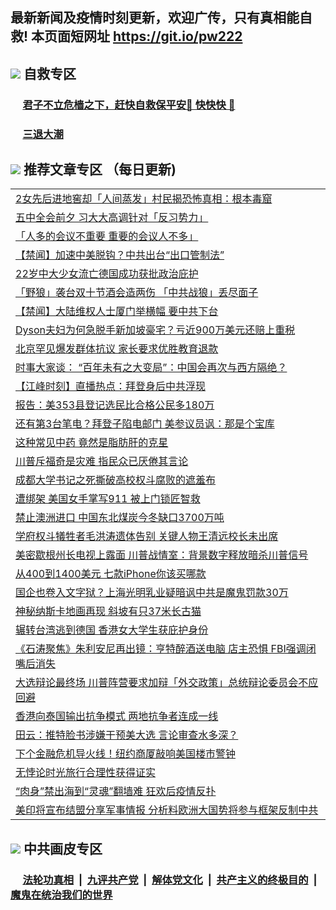 ## 最新新闻及疫情时刻更新，欢迎广传，只有真相能自救! 本页面短网址 https://git.io/pw222



## <img src="https://img.icons8.com/cute-clipart/2x/circled-right.png">  自救专区

 ### &nbsp;&nbsp;&nbsp;&nbsp; [君子不立危樯之下，赶快自救保平安🍎 快快快 📩](https://github.com/pwgy/td/blob/master/README.md)
 
 ### &nbsp;&nbsp;&nbsp;&nbsp; [三退大潮](https://is.gd/fCPoKo) 
 
## <img src="https://img.icons8.com/cute-clipart/2x/circled-right.png"> 推荐文章专区 （每日更新)

<Table>
<tr><td colspan="2" align="left"><a href="https://qxkkzklf.xhuyd.press/?name=c1235994&key=encdeuyadochlaxz&from=pw2">2女先后进地窖却「人间蒸发」村民揭恐怖真相：根本毒窟</a></td></tr>
<tr><td colspan="2" align="left"><a href="https://qxkkzklf.xhuyd.press/?name=c1236080&key=encdeuyadochlaxz&from=pw2">五中全会前夕 习大大高调针对「反习势力」</a></td></tr>
<tr><td colspan="2" align="left"><a href="https://qxkkzklf.xhuyd.press/?name=c1236071&key=encdeuyadochlaxz&from=pw2">「人多的会议不重要 重要的会议人不多」</a></td></tr>
<tr><td colspan="2" align="left"><a href="https://qxkkzklf.xhuyd.press/?name=c1236085&key=encdeuyadochlaxz&from=pw2">【禁闻】加速中美脱钩？中共出台“出口管制法”</a></td></tr>
<tr><td colspan="2" align="left"><a href="https://qxkkzklf.xhuyd.press/?name=c1236077&key=encdeuyadochlaxz&from=pw2">22岁中大少女流亡德国成功获批政治庇护</a></td></tr>
<tr><td colspan="2" align="left"><a href="https://qxkkzklf.xhuyd.press/?name=c1236076&key=encdeuyadochlaxz&from=pw2">「野狼」袭台双十节酒会造两伤 「中共战狼」丢尽面子</a></td></tr>
<tr><td colspan="2" align="left"><a href="https://qxkkzklf.xhuyd.press/?name=c1236086&key=encdeuyadochlaxz&from=pw2">【禁闻】大陆维权人士厦门举横幅 要中共下台</a></td></tr>
<tr><td colspan="2" align="left"><a href="https://qxkkzklf.xhuyd.press/?name=c1236068&key=encdeuyadochlaxz&from=pw2">Dyson夫妇为何急脱手新加坡豪宅？亏近900万美元还赔上重税</a></td></tr>
<tr><td colspan="2" align="left"><a href="https://qxkkzklf.xhuyd.press/?name=c1236035&key=encdeuyadochlaxz&from=pw2">北京罕见爆发群体抗议 家长要求优胜教育退款</a></td></tr>
<tr><td colspan="2" align="left"><a href="https://qxkkzklf.xhuyd.press/?name=c1236037&key=encdeuyadochlaxz&from=pw2">时事大家谈： “百年未有之大变局”：中国会再次与西方隔绝？</a></td></tr>
<tr><td colspan="2" align="left"><a href="https://qxkkzklf.xhuyd.press/?name=c1235991&key=encdeuyadochlaxz&from=pw2">【江峰时刻】直播热点：拜登身后中共浮现</a></td></tr>
<tr><td colspan="2" align="left"><a href="https://qxkkzklf.xhuyd.press/?name=c1236079&key=encdeuyadochlaxz&from=pw2">报告：美353县登记选民比合格公民多180万</a></td></tr>
<tr><td colspan="2" align="left"><a href="https://qxkkzklf.xhuyd.press/?name=c1235993&key=encdeuyadochlaxz&from=pw2">还有第3台笔电？拜登子陷电邮门 美参议员讽：那是个宝库</a></td></tr>
<tr><td colspan="2" align="left"><a href="https://qxkkzklf.xhuyd.press/?name=c1236030&key=encdeuyadochlaxz&from=pw2">这种常见中药 竟然是脂肪肝的克星</a></td></tr>
<tr><td colspan="2" align="left"><a href="https://qxkkzklf.xhuyd.press/?name=c1236090&key=encdeuyadochlaxz&from=pw2">川普斥福奇是灾难 指民众已厌倦其言论</a></td></tr>
<tr><td colspan="2" align="left"><a href="https://qxkkzklf.xhuyd.press/?name=c1236065&key=encdeuyadochlaxz&from=pw2">成都大学书记之死撕破高校权斗腐败的遮羞布</a></td></tr>
<tr><td colspan="2" align="left"><a href="https://qxkkzklf.xhuyd.press/?name=c1236087&key=encdeuyadochlaxz&from=pw2">遭绑架 美国女手掌写911 被上门锁匠智救</a></td></tr>
<tr><td colspan="2" align="left"><a href="https://qxkkzklf.xhuyd.press/?name=c1236017&key=encdeuyadochlaxz&from=pw2">禁止澳洲进口 中国东北煤炭今冬缺口3700万吨</a></td></tr>
<tr><td colspan="2" align="left"><a href="https://qxkkzklf.xhuyd.press/?name=c1236078&key=encdeuyadochlaxz&from=pw2">学府权斗犠牲者毛洪涛遗体告别 关键人物王清远校长未出席</a></td></tr>
<tr><td colspan="2" align="left"><a href="https://qxkkzklf.xhuyd.press/?name=c1236061&key=encdeuyadochlaxz&from=pw2">美密歇根州长电视上露面 川普战情室：背景数字释放暗杀川普信号</a></td></tr>
<tr><td colspan="2" align="left"><a href="https://qxkkzklf.xhuyd.press/?name=c1236032&key=encdeuyadochlaxz&from=pw2">从400到1400美元 七款iPhone你该买哪款</a></td></tr>
<tr><td colspan="2" align="left"><a href="https://qxkkzklf.xhuyd.press/?name=c1235999&key=encdeuyadochlaxz&from=pw2">国企也卷入文字狱？上海光明乳业疑暗讽中共是魔鬼罚款30万</a></td></tr>
<tr><td colspan="2" align="left"><a href="https://qxkkzklf.xhuyd.press/?name=c1236031&key=encdeuyadochlaxz&from=pw2">神秘纳斯卡地画再现 斜坡有只37米长古猫</a></td></tr>
<tr><td colspan="2" align="left"><a href="https://qxkkzklf.xhuyd.press/?name=c1236084&key=encdeuyadochlaxz&from=pw2">辗转台湾逃到德国 香港女大学生获庇护身份</a></td></tr>
<tr><td colspan="2" align="left"><a href="https://qxkkzklf.xhuyd.press/?name=c1235990&key=encdeuyadochlaxz&from=pw2">《石涛聚焦》朱利安尼再出镜：亨特醉酒送电脑 店主恐惧 FBI强调闭嘴后消失</a></td></tr>
<tr><td colspan="2" align="left"><a href="https://qxkkzklf.xhuyd.press/?name=c1236088&key=encdeuyadochlaxz&from=pw2">大选辩论最终场 川普阵营要求加辩「外交政策」总统辩论委员会不应回避</a></td></tr>
<tr><td colspan="2" align="left"><a href="https://qxkkzklf.xhuyd.press/?name=c1236067&key=encdeuyadochlaxz&from=pw2">香港向泰国输出抗争模式 两地抗争者连成一线</a></td></tr>
<tr><td colspan="2" align="left"><a href="https://qxkkzklf.xhuyd.press/?name=c1236081&key=encdeuyadochlaxz&from=pw2">田云：推特脸书涉嫌干预美大选 言论审查水多深？</a></td></tr>
<tr><td colspan="2" align="left"><a href="https://qxkkzklf.xhuyd.press/?name=c1236089&key=encdeuyadochlaxz&from=pw2">下个金融危机导火线！纽约商厦敲响美国楼市警钟</a></td></tr>
<tr><td colspan="2" align="left"><a href="https://qxkkzklf.xhuyd.press/?name=c1236036&key=encdeuyadochlaxz&from=pw2">无悖论时光旅行合理性获得证实</a></td></tr>
<tr><td colspan="2" align="left"><a href="https://qxkkzklf.xhuyd.press/?name=c1236002&key=encdeuyadochlaxz&from=pw2">“肉身”禁出海到“灵魂”翻墙难 狂欢后疫情反扑</a></td></tr>
<tr><td colspan="2" align="left"><a href="https://qxkkzklf.xhuyd.press/?name=c1236075&key=encdeuyadochlaxz&from=pw2">美印将宣布结盟分享军事情报 分析料欧洲大国势将参与框架反制中共</a></td></tr>

 </Table>

## <img src="https://img.icons8.com/cute-clipart/2x/circled-right.png"> 中共画皮专区


 ### &nbsp;&nbsp;&nbsp;&nbsp; [法轮功真相](https://github.com/begood0513/basic/blob/master/README.md) &nbsp;|&nbsp; [九评共产党](https://github.com/begood0513/9ping.md/blob/master/README.md) &nbsp;|&nbsp; [解体党文化](https://github.com/begood0513/jtdwh.md/blob/master/README.md)   &nbsp;|&nbsp; [共产主义的终极目的](https://github.com/begood0513/gczydzjmd.md/blob/master/README.md) &nbsp;|&nbsp; [魔鬼在统治我们的世界](https://github.com/begood0513/gczydzjmd.md/blob/master/README.md) 

